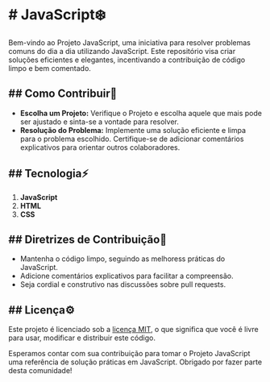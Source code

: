 <h1># JavaScript❄️</h1>
<p>Bem-vindo ao Projeto JavaScript, uma iniciativa para resolver problemas comuns do dia a dia utilizando JavaScript. Este repositório visa criar soluções eficientes e elegantes, incentivando a contribuição de código limpo e bem comentado.</p>

<h2>## Como Contribuir📂</h2>
<ul>
    <li><strong>Escolha um Projeto:</strong> Verifique o Projeto e escolha aquele que mais pode ser ajustado e sinta-se a vontade para resolver.</li>
    <li><strong> Resolução do Problema:</strong> Implemente uma solução eficiente e limpa para o problema escolhido. Certifique-se de adicionar comentários explicativos para orientar outros colaboradores.</li>
</ul>

<h2>## Tecnologia⚡</h2>
<ol>
    <li><strong>JavaScript</strong></li>
    <li><strong>HTML</strong></li>
    <li><strong>CSS</strong></li>
</ol>

<h2>## Diretrizes de Contribuição📌</h2>
<ul>
    <li>Mantenha o código limpo, seguindo as melhoress práticas do JavaScript.</li>
    <li>Adicione comentários explicativos para facilitar a compreensão.</li>
    <li>Seja cordial e construtivo nas discussões sobre pull requests.</li>
</ul>

<h2>## Licença⚙️</h2>
<p>Este projeto é licenciado sob a <a href="LICENSE">licença MIT</a>, o que significa que você é livre para usar, modificar e distribuir este código.</p>
<p>Esperamos contar com sua contribuição para tomar o Projeto JavaScript uma referência de solução práticas em JavaScript. Obrigado por fazer parte desta comunidade!</p>